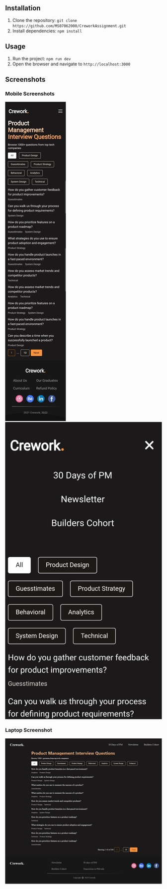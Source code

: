## Installation

1. Clone the repository: `git clone https://github.com/MS07062000/CreworkAssignment.git`
2. Install dependencies: `npm install`

## Usage

1. Run the project: `npm run dev`
2. Open the browser and navigate to `http://localhost:3000`

## Screenshots

### Mobile Screenshots

![Mobile Screenshot 1](public/screenshots/mobileScreenshot1.jpg)
![Mobile Screenshot 2](public/screenshots/mobileScreenshot2.jpg)

### Laptop Screenshot

![Laptop Screenshot](public/screenshots/laptopScreenshot.jpeg)
